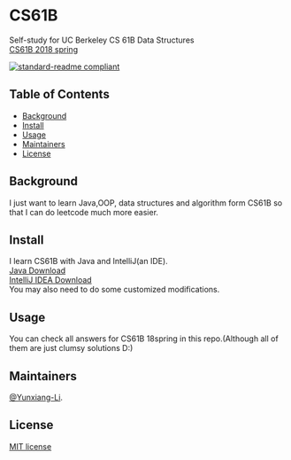 # CS61B
Self-study for UC Berkeley CS 61B Data Structures<br>
[CS61B 2018 spring](https://sp18.datastructur.es/)

[![standard-readme compliant](https://img.shields.io/badge/readme%20style-standard-brightgreen.svg?style=flat-square)](https://github.com/RichardLitt/standard-readme)

## Table of Contents

- [Background](#background)
- [Install](#install)
- [Usage](#usage)
- [Maintainers](#maintainers)
- [License](#license)

## Background<br>
I just want to learn Java,OOP, data structures and algorithm form CS61B so that I can do leetcode much more easier.

## Install

I learn CS61B with Java and IntelliJ(an IDE).<br>
[Java Download](https://www.java.com/ES/download/)<br>
[IntelliJ IDEA Download](https://www.jetbrains.com/idea/download/#section=windows)<br>
You may also need to do some customized modifications.

## Usage

You can check all answers for CS61B 18spring in this repo.(Although all of them are just clumsy solutions D:)

## Maintainers

[@Yunxiang-Li](https://github.com/Yunxiang-Li).

## License

[MIT license](https://github.com/Yunxiang-Li/CS61B/blob/master/LICENSE)
